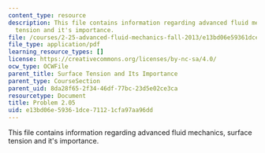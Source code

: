 ```yaml
---
content_type: resource
description: This file contains information regarding advanced fluid mechanics, surface
  tension and it's importance.
file: /courses/2-25-advanced-fluid-mechanics-fall-2013/e13bd06e59361dce71121cfa97aa96dd_MIT2_25F13_Problem2.05.pdf
file_type: application/pdf
learning_resource_types: []
license: https://creativecommons.org/licenses/by-nc-sa/4.0/
ocw_type: OCWFile
parent_title: Surface Tension and Its Importance
parent_type: CourseSection
parent_uid: 8da28f65-2f34-46df-77bc-23d5e02ce3ca
resourcetype: Document
title: Problem 2.05
uid: e13bd06e-5936-1dce-7112-1cfa97aa96dd
---
```

This file contains information regarding advanced fluid mechanics, surface tension and it's importance.
